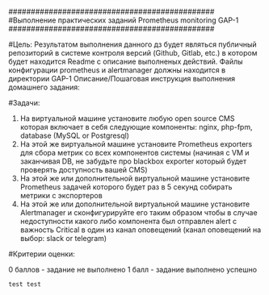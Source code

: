##############################################
#Выполнение практических заданий Prometheus monitoring GAP-1
##############################################

#Цель:
Результатом выполнения данного дз будет являться публичный репозиторий в системе контроля версий (Github, Gitlab, etc.) в котором будет находится Readme с описание выполненых действий. Файлы конфигурации prometheus и alertmanager должны находится в директории GAP-1
Описание/Пошаговая инструкция выполнения домашнего задания:

#Задачи:
1) На виртуальной машине установите любую open source CMS которая включает в себя следующие компоненты: nginx, php-fpm, database (MySQL or Postgresql)
2) На этой же виртуальной машине установите Prometheus exporters для сбора метрик со всех компонентов системы (начиная с VM и заканчивая DB, не забудьте про blackbox exporter который будет проверять доступность вашей CMS)
3) На этой же или дополнительной виртуальной машине установите Prometheus задачей которого будет раз в 5 секунд собирать метрики с экспортеров
4) На этой же или дополнительной виртуальной машине установите Alertmanager и сконфигурируйте его таким образом чтобы в случае недоступности какого либо компонента был отправлен alert с важность Critical в один из канал оповещений (канал оповещений на выбор: slack or telegram)

#Критерии оценки:

0 баллов - задание не выполнено
1 балл - задание выполнено успешно

```
test test 
```

